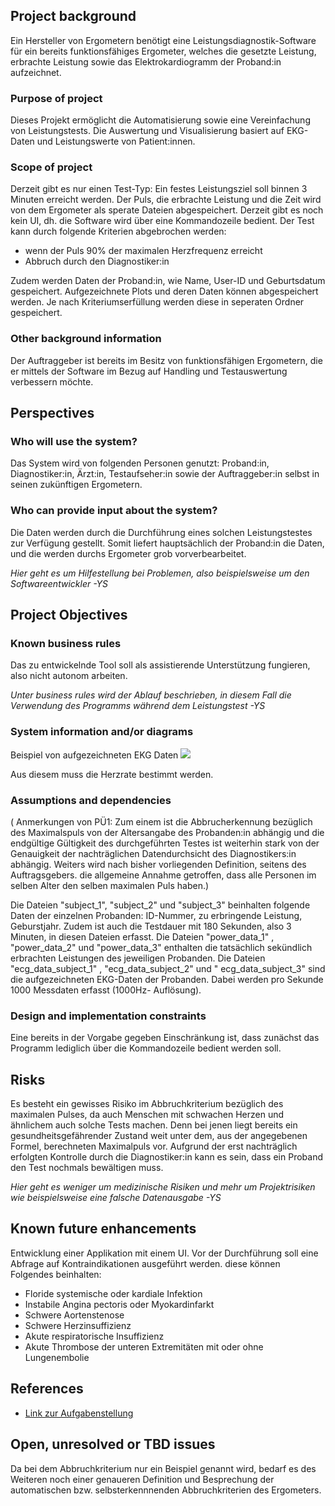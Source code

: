 ## Project background

Ein Hersteller von Ergometern benötigt eine Leistungsdiagnostik-Software für ein bereits funktionsfähiges Ergometer, welches die gesetzte Leistung, erbrachte Leistung sowie das Elektrokardiogramm der Proband:in aufzeichnet.

### Purpose of project

Dieses Projekt ermöglicht die Automatisierung sowie eine Vereinfachung von Leistungstests. Die Auswertung und Visualisierung basiert auf EKG-Daten und Leistungswerte von Patient:innen.

### Scope of project

Derzeit gibt es nur einen Test-Typ: Ein festes Leistungsziel soll binnen 3 Minuten erreicht werden. Der Puls, die erbrachte Leistung und die Zeit wird von dem Ergometer als sperate Dateien abgespeichert. Derzeit gibt es noch kein UI, dh. die Software wird über eine Kommandozeile bedient. Der Test kann durch folgende Kriterien abgebrochen werden:

  - wenn der Puls 90% der maximalen Herzfrequenz erreicht
  - Abbruch durch den Diagnostiker:in 

Zudem werden Daten der Proband:in, wie Name, User-ID und Geburtsdatum gespeichert.
Aufgezeichnete Plots und deren Daten können abgespeichert werden. Je nach Kriteriumserfüllung werden diese in seperaten Ordner gespeichert.

### Other background information

Der Auftraggeber ist bereits im Besitz von funktionsfähigen Ergometern, die er mittels der Software im Bezug auf Handling und Testauswertung verbessern möchte.

## Perspectives
### Who will use the system?

Das System wird von folgenden Personen genutzt: Proband:in, Diagnostiker:in, Ärzt:in, Testaufseher:in sowie der Auftraggeber:in selbst in seinen zukünftigen Ergometern.

### Who can provide input about the system?

Die Daten werden durch die Durchführung eines solchen Leistungstestes zur Verfügung gestellt. Somit liefert hauptsächlich der Proband:in die Daten, und die werden durchs Ergometer grob vorverbearbeitet.

*Hier geht es um Hilfestellung bei Problemen, also beispielsweise um den Softwareentwickler -YS*


## Project Objectives
### Known business rules

Das zu entwickelnde Tool soll als assistierende Unterstützung fungieren, also nicht autonom arbeiten.

*Unter business rules wird der Ablauf beschrieben, in diesem Fall die Verwendung des Programms während dem Leistungstest -YS*

### System information and/or diagrams

Beispiel von aufgezeichneten EKG Daten
![](ekg_example.png)

Aus diesem muss die Herzrate bestimmt werden.

### Assumptions and dependencies

( Anmerkungen von PÜ1: Zum einem ist die Abbrucherkennung bezüglich des Maximalspuls von der Altersangabe des Probanden:in abhängig und die endgültige Gültigkeit des durchgeführten Testes ist weiterhin stark von der Genauigkeit der nachträglichen Datendurchsicht des Diagnostikers:in abhängig.
Weiters wird nach bisher vorliegenden Definition, seitens des Auftragsgebers. die allgemeine Annahme getroffen, dass alle Personen im selben Alter den selben maximalen Puls haben.)

Die Dateien "subject_1", "subject_2" und "subject_3" beinhalten folgende Daten der einzelnen Probanden: ID-Nummer, zu erbringende Leistung, Geburstjahr. Zudem ist auch die Testdauer mit 180 Sekunden, also 3 Minuten, in diesen Dateien erfasst.
Die Dateien "power_data_1" , "power_data_2" und "power_data_3" enthalten die tatsächlich sekündlich erbrachten Leistungen des jeweiligen Probanden.
Die Dateien "ecg_data_subject_1" , "ecg_data_subject_2" und " ecg_data_subject_3" sind die aufgezeichneten EKG-Daten der Probanden. Dabei werden pro Sekunde 1000 Messdaten erfasst (1000Hz- Auflösung).

### Design and implementation constraints

Eine bereits in der Vorgabe gegeben Einschränkung ist,  dass zunächst das Programm lediglich über die Kommandozeile bedient werden soll.

## Risks

Es besteht ein gewisses Risiko im Abbruchkriterium bezüglich des maximalen Pulses, da auch Menschen mit schwachen Herzen und ähnlichem auch solche Tests machen. Denn bei jenen liegt bereits ein gesundheitsgefährender Zustand weit unter dem, aus der angegebenen Formel, berechneten Maximalpuls vor.
Aufgrund der erst nachträglich erfolgten Kontrolle durch die Diagnostiker:in kann es sein, dass ein Proband den Test nochmals bewältigen muss.

*Hier geht es weniger um medizinische Risiken und mehr um Projektrisiken wie beispielsweise eine falsche Datenausgabe -YS*

## Known future enhancements

Entwicklung einer Applikation mit einem UI.
Vor der Durchführung soll eine Abfrage auf Kontraindikationen ausgeführt werden. diese können Folgendes beinhalten:

  - Floride systemische oder kardiale Infektion
  - Instabile Angina pectoris oder Myokardinfarkt
  - Schwere Aortenstenose
  - Schwere Herzinsuffizienz
  - Akute respiratorische Insuffizienz
  - Akute Thrombose der unteren Extremitäten mit oder ohne Lungenembolie

## References

- [Link zur Aufgabenstellung](tbd)

## Open, unresolved or TBD issues

Da bei dem Abbruchkriterium nur ein Beispiel genannt wird, bedarf es des Weiteren noch einer genaueren Definition und Besprechung der automatischen bzw. selbsterkennnenden Abbruchkriterien des Ergometers.
